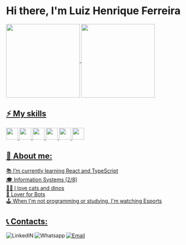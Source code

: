 # Hi there, I'm Luiz Henrique Ferreira

<div>
  <a href="https://github.com/LhuizF">
  <img align="center" height="200px" src="https://github-readme-stats.vercel.app/api?username=LhuizF&show_icons=true&theme=tokyonight&include_all_commits=true&count_private=true"/>
  <img align="center" height="200px" src="https://github-readme-stats.vercel.app/api/top-langs/?username=LhuizF&langs_count=7&theme=tokyonight"/>
 </div>

## ⚡ My skills
<img height='32px' src='https://img.shields.io/badge/JavaScript-F7DF1E?style=for-the-badge&logo=javascript&logoColor=black' />
<img height='32px' src='https://img.shields.io/badge/HTML5-E34F26?style=for-the-badge&logo=html5&logoColor=white' /> 
<img height='32px' src='https://img.shields.io/badge/CSS3-1572B6?style=for-the-badge&logo=css3&logoColor=white' /> 
<img height='32px' src='https://img.shields.io/badge/Node.js-3F883D?style=for-the-badge&logo=node.js&logoColor=white' /> 
<img height='32px' src='https://img.shields.io/badge/Express.js-404D59?style=for-the-badge' /> 
<img height='32px' src='https://img.shields.io/badge/-Git-f34f28?logo=git&logoColor=white&style=for-the-badge' />

## 👀 About me:
📚 I’m currently learning React and TypeScript\
🎓 Information Systems (2/8)\
🐱‍🐉 I love cats and dinos\
🤖 Lover for Bots\
🕹️ When I'm not programming or studying, I'm watching Esports

## 📞 Contacts:
<div>
  <a href="https://www.linkedin.com/in/luizhenrique-ferreira">
    <img alt="LinkedIN" align="left" src="https://img.shields.io/badge/LinkedIn-0077B5?style=for-the-badge&logo=linkedin&logoColor=white" />
  </a>
  <a href="https://api.whatsapp.com/send?phone=5524992739477">
    <img alt="Whatsapp" align="left" src="https://img.shields.io/badge/WhatsApp-25D366?style=for-the-badge&logo=whatsapp&logoColor=white" />
  </a>
  <a href="mailto:luizhff@gmail.com">
    <img alt="Email" src="https://img.shields.io/badge/Gmail-D14836?style=for-the-badge&logo=gmail&logoColor=white" />
  </a>
 </div>
